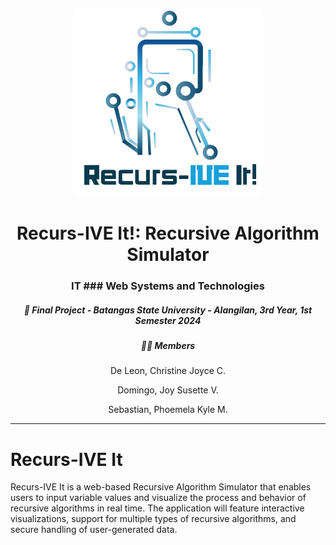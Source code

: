 <p align="center"> 
    <img src="https://github.com/coochill/Recurs-IVE-It/blob/main/logo.png" width="300">
</p>

<h1 align="center">Recurs-IVE It!: Recursive Algorithm Simulator</h1>
<h3 align="center"> IT ### Web Systems and Technologies</h3>
<h5 align="center"> 📅 Final Project - Batangas State University - Alangilan, 3rd Year, 1st Semester 2024 </h5>

<h5 align="center"> 👩‍💻 Members </h5>
<p align="center">De Leon, Christine Joyce C.</p>
<p align="center">Domingo, Joy Susette V.</p>
<p align="center">Sebastian, Phoemela Kyle M.</p>

---


# Recurs-IVE It
Recurs-IVE It is a web-based Recursive Algorithm Simulator that enables users to input variable values and visualize the process and behavior of recursive algorithms in real time. The application will feature interactive visualizations, support for multiple types of recursive algorithms, and secure handling of user-generated data. 
